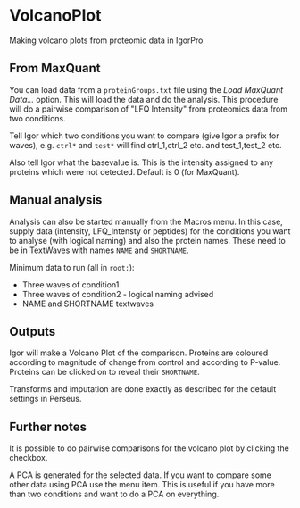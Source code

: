 # VolcanoPlot
Making volcano plots from proteomic data in IgorPro

## From MaxQuant

You can load data from a `proteinGroups.txt` file using the *Load MaxQuant Data...* option. This will load the data and do the analysis.
This procedure will do a pairwise comparison of "LFQ Intensity" from proteomics data from two conditions.

Tell Igor which two conditions you want to compare (give Igor a prefix for waves), e.g. `ctrl*` and `test*` will find ctrl_1,ctrl_2 etc. and test_1,test_2 etc.

Also tell Igor what the basevalue is. This is the intensity assigned to any proteins which were not detected. Default is 0 (for MaxQuant).

## Manual analysis

Analysis can also be started manually from the Macros menu.
In this case, supply data (intensity, LFQ_Intensty or peptides) for the conditions you want to analyse (with logical naming) and also the protein names. These need to be in TextWaves with names `NAME` and `SHORTNAME`.

Minimum data to run (all in `root:`):

- Three waves of condition1
- Three waves of condition2 - logical naming advised
- NAME and SHORTNAME textwaves

## Outputs

Igor will make a Volcano Plot of the comparison. Proteins are coloured according to magnitude of change from control and according to P-value. Proteins can be clicked on to reveal their `SHORTNAME`.

Transforms and imputation are done exactly as described for the default settings in Perseus.

## Further notes

It is possible to do pairwise comparisons for the volcano plot by clicking the checkbox.

A PCA is generated for the selected data. If you want to compare some other data using PCA use the menu item. This is useful if you have more than two conditions and want to do a PCA on everything.